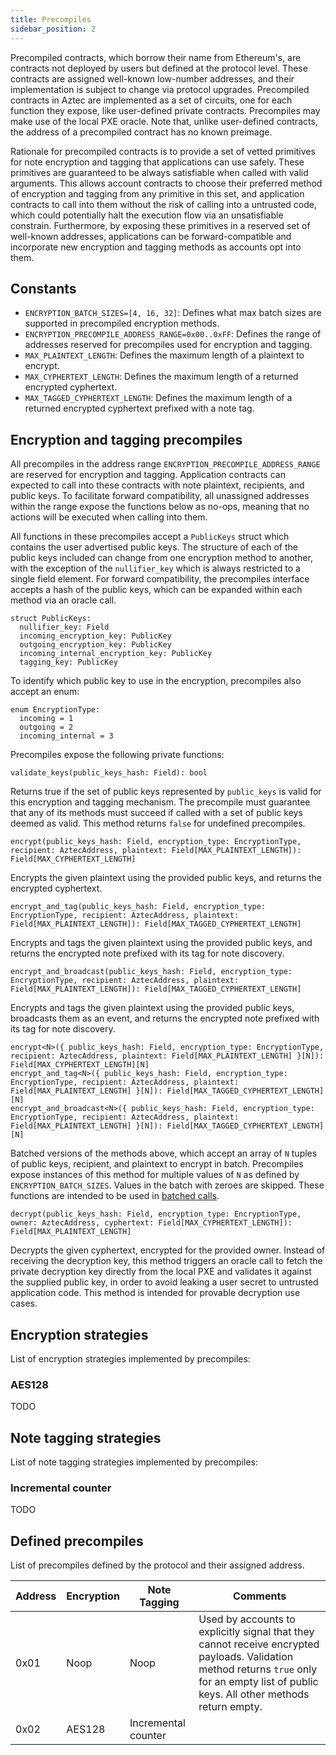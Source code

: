 ```yaml
---
title: Precompiles
sidebar_position: 2
---
```


Precompiled contracts, which borrow their name from Ethereum's, are contracts not deployed by users but defined at the protocol level. These contracts are assigned well-known low-number addresses, and their implementation is subject to change via protocol upgrades. Precompiled contracts in Aztec are implemented as a set of circuits, one for each function they expose, like user-defined private contracts. Precompiles may make use of the local PXE oracle. Note that, unlike user-defined contracts, the address of a precompiled contract has no known preimage.

Rationale for precompiled contracts is to provide a set of vetted primitives for note encryption and tagging that applications can use safely. These primitives are guaranteed to be always satisfiable when called with valid arguments. This allows account contracts to choose their preferred method of encryption and tagging from any primitive in this set, and application contracts to call into them without the risk of calling into a untrusted code, which could potentially halt the execution flow via an unsatisfiable constrain. Furthermore, by exposing these primitives in a reserved set of well-known addresses, applications can be forward-compatible and incorporate new encryption and tagging methods as accounts opt into them.

## Constants

- `ENCRYPTION_BATCH_SIZES=[4, 16, 32]`: Defines what max batch sizes are supported in precompiled encryption methods.
- `ENCRYPTION_PRECOMPILE_ADDRESS_RANGE=0x00..0xFF`: Defines the range of addresses reserved for precompiles used for encryption and tagging.
- `MAX_PLAINTEXT_LENGTH`: Defines the maximum length of a plaintext to encrypt.
- `MAX_CYPHERTEXT_LENGTH`: Defines the maximum length of a returned encrypted cyphertext.
- `MAX_TAGGED_CYPHERTEXT_LENGTH`: Defines the maximum length of a returned encrypted cyphertext prefixed with a note tag.

## Encryption and tagging precompiles

All precompiles in the address range `ENCRYPTION_PRECOMPILE_ADDRESS_RANGE` are reserved for encryption and tagging. Application contracts can expected to call into these contracts with note plaintext, recipients, and public keys. To facilitate forward compatibility, all unassigned addresses within the range expose the functions below as no-ops, meaning that no actions will be executed when calling into them.

All functions in these precompiles accept a `PublicKeys` struct which contains the user advertised public keys. The structure of each of the public keys included can change from one encryption method to another, with the exception of the `nullifier_key` which is always restricted to a single field element. For forward compatibility, the precompiles interface accepts a hash of the public keys, which can be expanded within each method via an oracle call.

```
struct PublicKeys:
  nullifier_key: Field
  incoming_encryption_key: PublicKey
  outgoing_encryption_key: PublicKey
  incoming_internal_encryption_key: PublicKey
  tagging_key: PublicKey
```

To identify which public key to use in the encryption, precompiles also accept an enum:

```
enum EncryptionType:
  incoming = 1
  outgoing = 2
  incoming_internal = 3
```

Precompiles expose the following private functions:

```
validate_keys(public_keys_hash: Field): bool
```

Returns true if the set of public keys represented by `public_keys` is valid for this encryption and tagging mechanism. The precompile must guarantee that any of its methods must succeed if called with a set of public keys deemed as valid. This method returns `false` for undefined precompiles.

```
encrypt(public_keys_hash: Field, encryption_type: EncryptionType, recipient: AztecAddress, plaintext: Field[MAX_PLAINTEXT_LENGTH]): Field[MAX_CYPHERTEXT_LENGTH]
```

Encrypts the given plaintext using the provided public keys, and returns the encrypted cyphertext.

```
encrypt_and_tag(public_keys_hash: Field, encryption_type: EncryptionType, recipient: AztecAddress, plaintext: Field[MAX_PLAINTEXT_LENGTH]): Field[MAX_TAGGED_CYPHERTEXT_LENGTH]
```

Encrypts and tags the given plaintext using the provided public keys, and returns the encrypted note prefixed with its tag for note discovery.

```
encrypt_and_broadcast(public_keys_hash: Field, encryption_type: EncryptionType, recipient: AztecAddress, plaintext: Field[MAX_PLAINTEXT_LENGTH]): Field[MAX_TAGGED_CYPHERTEXT_LENGTH]
```

Encrypts and tags the given plaintext using the provided public keys, broadcasts them as an event, and returns the encrypted note prefixed with its tag for note discovery.

<!-- TODO: If the precompile is emitting the event here, how do we silo it to the emitting contract? How do we prevent one contract from emitting an event as if it were another? Should precompiles be allowed to emit events on behalf of msg_sender? Or should these precompiles be invoked with a (urgh) delegatecall so that events emitted by them look like emitted by msg_sender? Does this mean that precompiles should be class_ids? -->

```
encrypt<N>({ public_keys_hash: Field, encryption_type: EncryptionType, recipient: AztecAddress, plaintext: Field[MAX_PLAINTEXT_LENGTH] }[N]): Field[MAX_CYPHERTEXT_LENGTH][N]
encrypt_and_tag<N>({ public_keys_hash: Field, encryption_type: EncryptionType, recipient: AztecAddress, plaintext: Field[MAX_PLAINTEXT_LENGTH] }[N]): Field[MAX_TAGGED_CYPHERTEXT_LENGTH][N]
encrypt_and_broadcast<N>({ public_keys_hash: Field, encryption_type: EncryptionType, recipient: AztecAddress, plaintext: Field[MAX_PLAINTEXT_LENGTH] }[N]): Field[MAX_TAGGED_CYPHERTEXT_LENGTH][N]
```

Batched versions of the methods above, which accept an array of `N` tuples of public keys, recipient, and plaintext to encrypt in batch. Precompiles expose instances of this method for multiple values of `N` as defined by `ENCRYPTION_BATCH_SIZES`. Values in the batch with zeroes are skipped. These functions are intended to be used in [batched calls](../calls/batched-calls.md).

```
decrypt(public_keys_hash: Field, encryption_type: EncryptionType, owner: AztecAddress, cyphertext: Field[MAX_CYPHERTEXT_LENGTH]): Field[MAX_PLAINTEXT_LENGTH]
```

Decrypts the given cyphertext, encrypted for the provided owner. Instead of receiving the decryption key, this method triggers an oracle call to fetch the private decryption key directly from the local PXE and validates it against the supplied public key, in order to avoid leaking a user secret to untrusted application code. This method is intended for provable decryption use cases.

## Encryption strategies

List of encryption strategies implemented by precompiles:

### AES128

TODO

## Note tagging strategies

List of note tagging strategies implemented by precompiles:

### Incremental counter

TODO

## Defined precompiles

List of precompiles defined by the protocol and their assigned address.

| Address | Encryption | Note Tagging | Comments |
|---------|------------|--------------|----------|
| 0x01 | Noop | Noop | Used by accounts to explicitly signal that they cannot receive encrypted payloads. Validation method returns `true` only for an empty list of public keys. All other methods return empty. |
| 0x02 | AES128 | Incremental counter |  |
